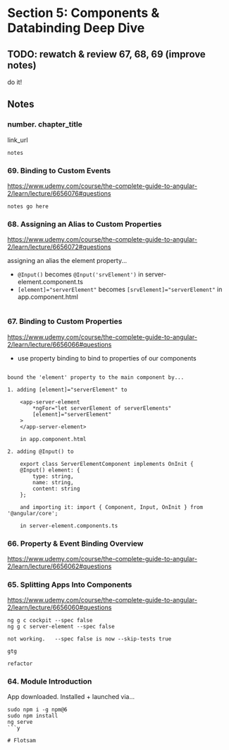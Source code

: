 # Section 5: Components & Databinding Deep Dive

## TODO: rewatch & review 67, 68, 69 (improve notes)

do it!

## Notes

### number. chapter_title

link_url

```
notes
```

### 69. Binding to Custom Events

https://www.udemy.com/course/the-complete-guide-to-angular-2/learn/lecture/6656076#questions

```
notes go here
```

### 68. Assigning an Alias to Custom Properties

https://www.udemy.com/course/the-complete-guide-to-angular-2/learn/lecture/6656072#questions


assigning an alias the element property... 

* `@Input()` becomes `@Input('srvElement')` in server-element.component.ts
* `[element]="serverElement"` becomes `[srvElement]="serverElement"` in app.component.html

```
```

### 67. Binding to Custom Properties

https://www.udemy.com/course/the-complete-guide-to-angular-2/learn/lecture/6656066#questions


* use property binding to bind to properties of our components

```

bound the 'element' property to the main component by... 

1. adding [element]="serverElement" to 

    <app-server-element 
        *ngFor="let serverElement of serverElements" 
        [element]="serverElement"
    >
    </app-server-element>

    in app.component.html

2. adding @Input() to 

    export class ServerElementComponent implements OnInit {
    @Input() element: {
        type: string,
        name: string,
        content: string
    };

    and importing it: import { Component, Input, OnInit } from '@angular/core';

    in server-element.components.ts 

```

### 66. Property & Event Binding Overview

https://www.udemy.com/course/the-complete-guide-to-angular-2/learn/lecture/6656062#questions 

### 65. Splitting Apps Into Components

https://www.udemy.com/course/the-complete-guide-to-angular-2/learn/lecture/6656060#questions

```
ng g c cockpit --spec false  
ng g c server-element --spec false  

not working.   --spec false is now --skip-tests true  

gtg  

refactor  

```

### 64. Module Introduction

App downloaded.  Installed + launched via...

```
sudo npm i -g npm@6
sudo npm install
ng serve
```y

# Flotsam

